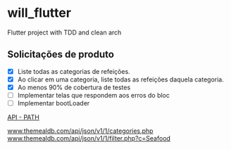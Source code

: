 # will_flutter

Flutter project with TDD and clean arch

## Solicitações de produto

- [x] Liste todas as categorias de refeições.
- [x] Ao clicar em uma categoria, liste todas as refeições daquela categoria.
- [x] Ao menos 90% de cobertura de testes
- [ ] Implementar telas que respondem aos erros do bloc
- [ ] Implementar bootLoader

[API - PATH](https://www.themealdb.com/)

www.themealdb.com/api/json/v1/1/categories.php
www.themealdb.com/api/json/v1/1/filter.php?c=Seafood
